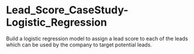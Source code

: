 # Lead_Score_CaseStudy-Logistic_Regression
Build a logistic regression model to assign a lead score to each of the leads which can be used by the company to target potential leads.
